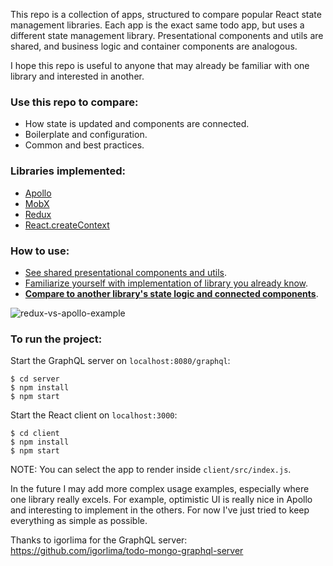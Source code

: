 This repo is a collection of apps, structured to compare popular React state management libraries. Each app is the exact same todo app, but uses a different state management library. Presentational components and utils are shared, and business logic and container components are analogous.

I hope this repo is useful to anyone that may already be familiar with one library and interested in another.

### Use this repo to compare:
- How state is updated and components are connected.
- Boilerplate and configuration.
- Common and best practices.

### Libraries implemented:
- [Apollo](https://www.apollographql.com/docs/react/)
- [MobX](https://mobx.js.org/)
- [Redux](https://redux.js.org/)
- [React.createContext](https://github.com/thejameskyle/create-react-context)

### How to use:
- [See shared presentational components and utils](https://github.com/robertgonzales/compare-react-state-management/tree/master/client/src/shared).
- [Familiarize yourself with implementation of library you already know](https://github.com/robertgonzales/compare-react-state-management/tree/master/client/src).
- [**Compare to another library's state logic and connected components**](https://github.com/robertgonzales/compare-react-state-management/tree/master/client/src).

![redux-vs-apollo-example](https://user-images.githubusercontent.com/7729885/36496808-7257e160-1707-11e8-8bce-0265146fa7ab.jpg)


### To run the project:
Start the GraphQL server on `localhost:8080/graphql`:
```
$ cd server
$ npm install
$ npm start
```
Start the React client on `localhost:3000`:
```
$ cd client
$ npm install
$ npm start
```

NOTE: You can select the app to render inside `client/src/index.js`.

In the future I may add more complex usage examples, especially where one library really excels. For example, optimistic UI is really nice in Apollo and interesting to implement in the others. For now I've just tried to keep everything as simple as possible.

Thanks to igorlima for the GraphQL server: https://github.com/igorlima/todo-mongo-graphql-server
